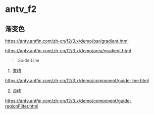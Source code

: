 # antv_f2

## 渐变色

https://antv.antfin.com/zh-cn/f2/3.x/demo/bar/gradient.html

https://antv.antfin.com/zh-cn/f2/3.x/demo/area/gradient.html

> Guide.Line

1. 直线

https://antv.antfin.com/zh-cn/f2/3.x/demo/component/guide-line.html

2. 曲线

https://antv.antfin.com/zh-cn/f2/3.x/demo/component/guide-regionFilter.html